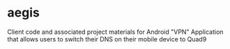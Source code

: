 # aegis
Client code and associated project materials for Android "VPN" Application that allows users to switch their DNS on their mobile device to Quad9
